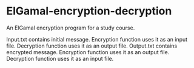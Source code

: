 # ElGamal-encryption-decryption
An ElGamal encryption program for a study course. 

Input.txt contains initial message. Encryption function uses it as an input file. Decryption function uses it as an output file.
Output.txt contains encrypted message. Encryption function uses it as an output file. Decryption function uses it as an input file.
